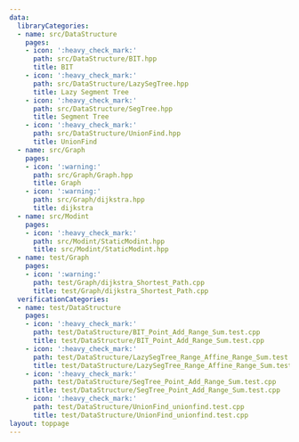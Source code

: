 ```yaml
---
data:
  libraryCategories:
  - name: src/DataStructure
    pages:
    - icon: ':heavy_check_mark:'
      path: src/DataStructure/BIT.hpp
      title: BIT
    - icon: ':heavy_check_mark:'
      path: src/DataStructure/LazySegTree.hpp
      title: Lazy Segment Tree
    - icon: ':heavy_check_mark:'
      path: src/DataStructure/SegTree.hpp
      title: Segment Tree
    - icon: ':heavy_check_mark:'
      path: src/DataStructure/UnionFind.hpp
      title: UnionFind
  - name: src/Graph
    pages:
    - icon: ':warning:'
      path: src/Graph/Graph.hpp
      title: Graph
    - icon: ':warning:'
      path: src/Graph/dijkstra.hpp
      title: dijkstra
  - name: src/Modint
    pages:
    - icon: ':heavy_check_mark:'
      path: src/Modint/StaticModint.hpp
      title: src/Modint/StaticModint.hpp
  - name: test/Graph
    pages:
    - icon: ':warning:'
      path: test/Graph/dijkstra_Shortest_Path.cpp
      title: test/Graph/dijkstra_Shortest_Path.cpp
  verificationCategories:
  - name: test/DataStructure
    pages:
    - icon: ':heavy_check_mark:'
      path: test/DataStructure/BIT_Point_Add_Range_Sum.test.cpp
      title: test/DataStructure/BIT_Point_Add_Range_Sum.test.cpp
    - icon: ':heavy_check_mark:'
      path: test/DataStructure/LazySegTree_Range_Affine_Range_Sum.test.cpp
      title: test/DataStructure/LazySegTree_Range_Affine_Range_Sum.test.cpp
    - icon: ':heavy_check_mark:'
      path: test/DataStructure/SegTree_Point_Add_Range_Sum.test.cpp
      title: test/DataStructure/SegTree_Point_Add_Range_Sum.test.cpp
    - icon: ':heavy_check_mark:'
      path: test/DataStructure/UnionFind_unionfind.test.cpp
      title: test/DataStructure/UnionFind_unionfind.test.cpp
layout: toppage
---
```

